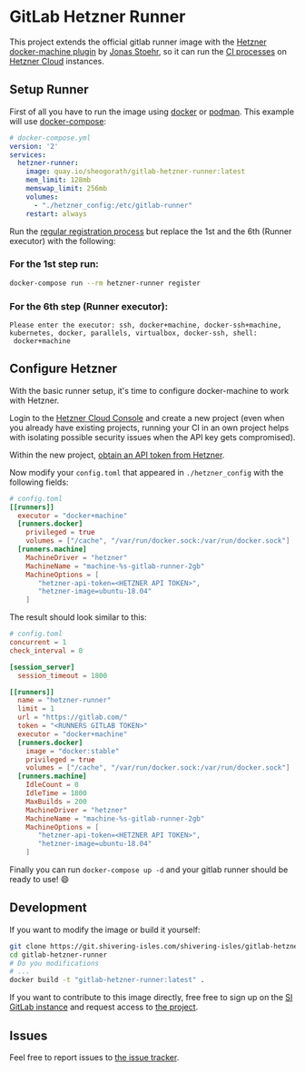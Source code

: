 GitLab Hetzner Runner
===

This project extends the official gitlab runner image with the [Hetzner docker-machine plugin](https://github.com/JonasProgrammer/docker-machine-driver-hetzner/) by [Jonas Stoehr](https://github.com/JonasProgrammer), so it can run the [CI processes](https://docs.gitlab.com/ee/ci/) on [Hetzner Cloud](https://www.hetzner.com/cloud) instances.

Setup Runner
---

First of all you have to run the image using [docker](https://docker.com) or [podman](https://podman.io). This example will use [docker-compose](https://docs.docker.com/compose/overview/):

```yaml
# docker-compose.yml
version: '2'
services:
  hetzner-runner:
    image: quay.io/sheogorath/gitlab-hetzner-runner:latest
    mem_limit: 128mb
    memswap_limit: 256mb
    volumes:
      - "./hetzner_config:/etc/gitlab-runner"
    restart: always
```

Run the [regular registration process](https://docs.gitlab.com/runner/register/index.html#gnulinux) but replace the 1st and the 6th (Runner executor) with the following:


### For the 1st step run:

```bash
docker-compose run --rm hetzner-runner register
```

### For the 6th step (Runner executor):

```
Please enter the executor: ssh, docker+machine, docker-ssh+machine, kubernetes, docker, parallels, virtualbox, docker-ssh, shell:
 docker+machine
```

Configure Hetzner
---

With the basic runner setup, it's time to configure docker-machine to work with Hetzner.

Login to the [Hetzner Cloud Console](https://console.hetzner.cloud/) and create a new project (even when you already have existing projects, running your CI in an own project helps with isolating possible security issues when the API key gets compromised).

Within the new project, [obtain an API token from Hetzner](https://docs.hetzner.cloud/#overview-getting-started).


Now modify your `config.toml` that appeared in `./hetzner_config` with the following fields:

```toml
# config.toml
[[runners]]
  executor = "docker+machine"
  [runners.docker]
    privileged = true
    volumes = ["/cache", "/var/run/docker.sock:/var/run/docker.sock"]
  [runners.machine]
    MachineDriver = "hetzner"
    MachineName = "machine-%s-gitlab-runner-2gb"
    MachineOptions = [
       "hetzner-api-token=<HETZNER API TOKEN>",
       "hetzner-image=ubuntu-18.04"
    ]
```

The result should look similar to this:

```toml
# config.toml
concurrent = 1
check_interval = 0

[session_server]
  session_timeout = 1800

[[runners]]
  name = "hetzner-runner"
  limit = 1
  url = "https://gitlab.com/"
  token = "<RUNNERS GITLAB TOKEN>"
  executor = "docker+machine"
  [runners.docker]
    image = "docker:stable"
    privileged = true
    volumes = ["/cache", "/var/run/docker.sock:/var/run/docker.sock"]
  [runners.machine]
    IdleCount = 0
    IdleTime = 1800
    MaxBuilds = 200
    MachineDriver = "hetzner"
    MachineName = "machine-%s-gitlab-runner-2gb"
    MachineOptions = [
       "hetzner-api-token=<HETZNER API TOKEN>",
       "hetzner-image=ubuntu-18.04"
    ]
```

Finally you can run `docker-compose up -d` and your gitlab runner should be ready to use! :smile:

Development
---

If you want to modify the image or build it yourself:

```bash
git clone https://git.shivering-isles.com/shivering-isles/gitlab-hetzner-runner.git
cd gitlab-hetzner-runner
# Do you modifications
# ...
docker build -t "gitlab-hetzner-runner:latest" .
```

If you want to contribute to this image directly, free free to sign up on the [SI GitLab instance](https://git.shivering-isles.com) and request access to [the project](https://git.shivering-isles.com/shivering-isles/gitlab-hetzner-runner).

Issues
---

Feel free to report issues to [the issue tracker](https://git.shivering-isles.com/shivering-isles/gitlab-hetzner-runner/issues).
